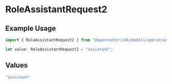 # RoleAssistantRequest2

## Example Usage

```typescript
import { RoleAssistantRequest2 } from "@openrouter/sdk/models/operations";

let value: RoleAssistantRequest2 = "assistant";
```

## Values

```typescript
"assistant"
```